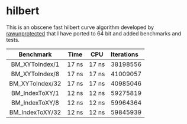 # hilbert

This is an obscene fast hilbert curve algorithm developed
by [rawunprotected](https://github.com/rawrunprotected/hilbert_curves) that I have ported to 64 bit and added
benchmarks and tests.

| Benchmark          | Time      | CPU    | Iterations
|:------------------:|:---------:|:------:|:-----------
| BM_XYToIndex/1     | 17 ns     | 17 ns  | 38198556
| BM_XYToIndex/8     | 17 ns     | 17 ns  | 41009057
| BM_XYToIndex/32    | 17 ns     | 17 ns  | 40985046
| BM_IndexToXY/1     | 12 ns     | 12 ns  | 59275819
| BM_IndexToXY/8     | 12 ns     | 12 ns  | 59964364
| BM_IndexToXY/32    | 12 ns     | 12 ns  | 59845939
